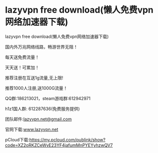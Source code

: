 # lazyvpn free download(懒人免费vpn网络加速器下载)
lazyvpn free download(懒人免费vpn网络加速器下载)

国内外万兆网络线路，畅游世界无阻！

每天送免费流量！ 

天天送！可累加！   

推荐注册在互送1g流量,无上限! 

推荐1000人注册,送1000G流量！ 

QQ群:186213021，steam游戏群:612942971 

h1z1国人群: 612287636(免费服务提供) 

团队邮件:lazyvpn.net@gmail.com 

官网下载:www.lazyvpn.net

pCloud下载:https://my.pcloud.com/publink/show?code=XZ2oRKZCeWvE23YF4jafumMnPYEYyhzwQV7
